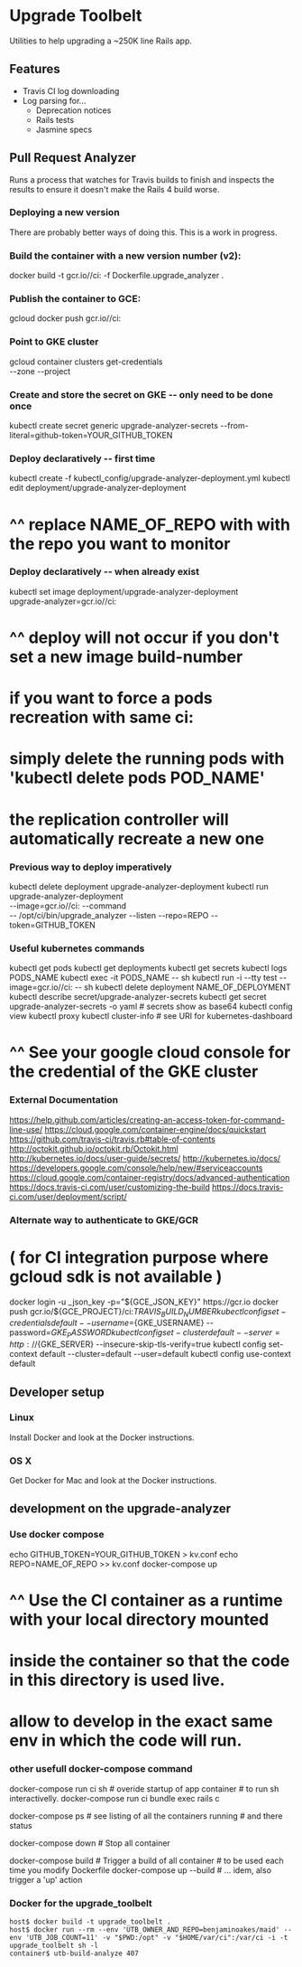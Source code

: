 # Upgrade Toolbelt

Utilities to help upgrading a ~250K line Rails app.

## Features

* Travis CI log downloading
* Log parsing for...
  * Deprecation notices
  * Rails tests
  * Jasmine specs

## Pull Request Analyzer

Runs a process that watches for Travis builds to finish and inspects the results to ensure it doesn't make the Rails 4 build worse.

### Deploying a new version
There are probably better ways of doing this. This is a work in progress.

### Build the container with a new version number (v2):
docker build -t gcr.io/<google-project>/ci:<build-number> -f Dockerfile.upgrade_analyzer .

### Publish the container to GCE:
gcloud docker push gcr.io/<google-project>/ci:<build-number>

### Point to GKE cluster
gcloud container clusters get-credentials <GKE-cluster-name> \
    --zone <google-cloud-zone> --project <google-project>

### Create and store the secret on GKE -- only need to be done once
kubectl create secret generic upgrade-analyzer-secrets --from-literal=github-token=YOUR_GITHUB_TOKEN

### Deploy declaratively -- first time
kubectl create -f kubectl_config/upgrade-analyzer-deployment.yml
kubectl edit deployment/upgrade-analyzer-deployment
# ^^ replace NAME_OF_REPO with with the repo you want to monitor

### Deploy declaratively -- when already exist
kubectl set image deployment/upgrade-analyzer-deployment \
  upgrade-analyzer=gcr.io/<google-project>/ci:<build-number>
# ^^ deploy will not occur if you don't set a new image build-number
#    if you want to force a pods recreation with same ci:<buildnumber>
#    simply delete the running pods with 'kubectl delete pods POD_NAME'
#    the replication controller will automatically recreate a new one

### Previous way to deploy imperatively
kubectl delete deployment upgrade-analyzer-deployment
kubectl run upgrade-analyzer-deployment \
  --image=gcr.io/<google-project>/ci:<build-number> --command \
  -- /opt/ci/bin/upgrade_analyzer --listen --repo=REPO --token=GITHUB_TOKEN

### Useful kubernetes commands
kubectl get pods
kubectl get deployments
kubectl get secrets
kubectl logs PODS_NAME
kubectl exec -it PODS_NAME -- sh
kubectl run -i --tty test --image=gcr.io/<google-project>/ci:<build-number> -- sh
kubectl delete deployment NAME_OF_DEPLOYMENT
kubectl describe secret/upgrade-analyzer-secrets
kubectl get secret upgrade-analyzer-secrets -o yaml  # secrets show as base64
kubectl config view
kubectl proxy
kubectl cluster-info # see URI for kubernetes-dashboard
# ^^  See your google cloud console for the credential of the GKE cluster

### External Documentation

https://help.github.com/articles/creating-an-access-token-for-command-line-use/
https://cloud.google.com/container-engine/docs/quickstart
https://github.com/travis-ci/travis.rb#table-of-contents
http://octokit.github.io/octokit.rb/Octokit.html
http://kubernetes.io/docs/user-guide/secrets/
http://kubernetes.io/docs/
https://developers.google.com/console/help/new/#serviceaccounts
https://cloud.google.com/container-registry/docs/advanced-authentication
https://docs.travis-ci.com/user/customizing-the-build
https://docs.travis-ci.com/user/deployment/script/

### Alternate way to authenticate to GKE/GCR 
# ( for CI integration purpose where gcloud sdk is not available )
docker login -u _json_key -p="${GCE_JSON_KEY}" https://gcr.io
docker push gcr.io/${GCE_PROJECT}/ci:${TRAVIS_BUILD_NUMBER}
kubectl config set-credentials default --username=${GKE_USERNAME} --password=${GKE_PASSWORD}
kubectl config set-cluster default --server=http://${GKE_SERVER} --insecure-skip-tls-verify=true
kubectl config set-context default --cluster=default --user=default
kubectl config use-context default

## Developer setup

### Linux

Install Docker and look at the Docker instructions.

### OS X

Get Docker for Mac and look at the Docker instructions.

## development on the upgrade-analyzer

### Use docker compose
echo GITHUB_TOKEN=YOUR_GITHUB_TOKEN > kv.conf
echo REPO=NAME_OF_REPO >> kv.conf
docker-compose up
# ^^ Use the CI container as a runtime with your local directory mounted
#    inside the container so that the code in this directory is used live.
#    allow to develop in the exact same env in which the code will run.

### other usefull docker-compose command
docker-compose run ci sh      # overide startup of app container
                              # to run sh interactivelly.
docker-compose run ci bundle exec rails c

docker-compose ps             # see listing of all the containers running
                              # and there status

docker-compose down           # Stop all container

docker-compose build          # Trigger a build of all container
                              # to be used each time you modify Dockerfile
docker-compose up --build     # ... idem, also trigger a 'up' action

### Docker for the upgrade_toolbelt

    host$ docker build -t upgrade_toolbelt .
    host$ docker run --rm --env 'UTB_OWNER_AND_REPO=benjaminoakes/maid' --env 'UTB_JOB_COUNT=11' -v "$PWD:/opt" -v "$HOME/var/ci":/var/ci -i -t upgrade_toolbelt sh -l
    container$ utb-build-analyze 407
